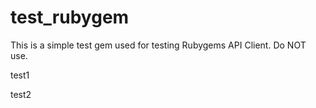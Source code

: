 test_rubygem
========

This is a simple test gem used for testing Rubygems API Client. Do NOT use.

test1

test2
